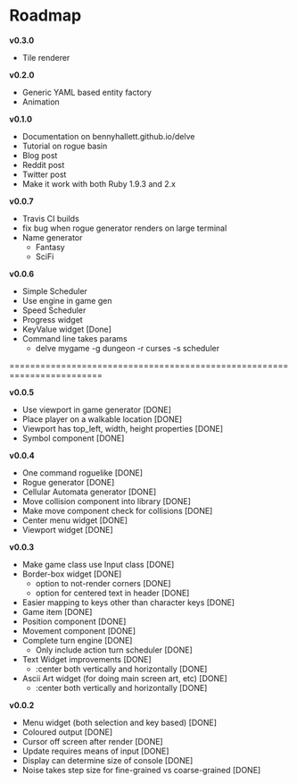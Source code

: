 Roadmap
=======

**v0.3.0**

* Tile renderer

**v0.2.0**

* Generic YAML based entity factory
* Animation

**v0.1.0**

* Documentation on bennyhallett.github.io/delve
* Tutorial on rogue basin
* Blog post
* Reddit post
* Twitter post
* Make it work with both Ruby 1.9.3 and 2.x

**v0.0.7**

* Travis CI builds
* fix bug when rogue generator renders on large terminal
* Name generator
  - Fantasy
  - SciFi

**v0.0.6**

* Simple Scheduler
* Use engine in game gen
* Speed Scheduler
* Progress widget
* KeyValue widget [Done]
* Command line takes params
  * delve mygame -g dungeon -r curses -s scheduler

========================================================================

**v0.0.5**

* Use viewport in game generator [DONE]
* Place player on a walkable location [DONE]
* Viewport has top_left, width, height properties [DONE]
* Symbol component [DONE]

**v0.0.4**

* One command roguelike [DONE]
* Rogue generator [DONE]
* Cellular Automata generator [DONE]
* Move collision component into library [DONE]
* Make move component check for collisions [DONE]
* Center menu widget [DONE]
* Viewport widget [DONE]

**v0.0.3**

* Make game class use Input class [DONE]
* Border-box widget [DONE]
  * option to not-render corners [DONE]
  * option for centered text in header [DONE]
* Easier mapping to keys other than character keys [DONE]
* Game item [DONE]
* Position component [DONE]
* Movement component [DONE]
* Complete turn engine [DONE]
  * Only include action turn scheduler [DONE]
* Text Widget improvements [DONE]
  * :center both vertically and horizontally [DONE]
* Ascii Art widget (for doing main screen art, etc) [DONE]
  * :center both vertically and horizontally [DONE]

**v0.0.2**

* Menu widget (both selection and key based) [DONE]
* Coloured output [DONE]
* Cursor off screen after render [DONE]
* Update requires means of input [DONE]
* Display can determine size of console [DONE]
* Noise takes step size for fine-grained vs coarse-grained [DONE]
